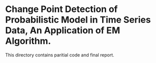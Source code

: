 # Change Point Detection of Probabilistic Model in Time Series Data, An Application of EM Algorithm.
This directory contains paritial code and final report.
